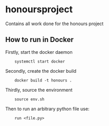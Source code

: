 # honoursproject
Contains all work done for the honours project

## How to run in Docker
Firstly, start the docker daemon
```
    systemctl start docker
```    
Secondly, create the docker build
```
    docker build -t honours .
```
Thirdly, source the environment
```
    source env.sh
```
Then to run an arbitrary python file use:
```
    run <file.py>
```

